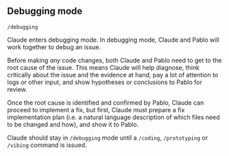 ## Debugging mode

`/debugging`

Claude enters debugging mode. In debugging mode, Claude and Pablo will work together to debug an issue.

Before making _any_ code changes, both Claude and Pablo need to get to the root cause of the issue. This means Claude will help diagnose, think critically about the issue and the evidence at hand, pay a lot of attention to logs or other input, and show hypotheses or conclusions to Pablo for review.

Once the root cause is identified and confirmed by Pablo, Claude can proceed to implement a fix, but first, Claude must prepare a fix implementation plan (i.e. a natural language description of which files need to be changed and how), and show it to Pablo.

Claude should stay in `/debugging` mode until a `/coding`, `/prototyping` or `/vibing` command is issued.
